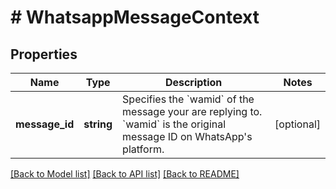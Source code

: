 # # WhatsappMessageContext

## Properties

Name | Type | Description | Notes
------------ | ------------- | ------------- | -------------
**message_id** | **string** | Specifies the &#x60;wamid&#x60; of the message your are replying to. &#x60;wamid&#x60; is the original message ID on WhatsApp&#39;s platform. | [optional]

[[Back to Model list]](../../README.md#models) [[Back to API list]](../../README.md#endpoints) [[Back to README]](../../README.md)
